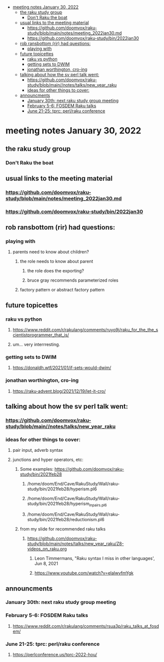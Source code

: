 - [meeting notes January 30, 2022](#org03593b5)
  - [the raku study group](#org9e52b7a)
    - [Don't Raku the boat](#orgf0638fe)
  - [usual links to the meeting material](#org77e1ae3)
    - [<https://github.com/doomvox/raku-study/blob/main/notes/meeting_2022jan30.md>](#orge74f53e)
    - [<https://github.com/doomvox/raku-study/bin/2022jan30>](#org6b9eb96)
  - [rob ransbottom (rir) had questions:](#orgc5290bd)
    - [playing with](#orgbf2d3c2)
  - [future topicettes](#orgd81853c)
    - [raku vs python](#org8c0008e)
    - [getting sets to DWIM](#org7d7d8da)
    - [jonathan worthington, cro-ing](#org63a1acd)
  - [talking about how the sv perl talk went:](#orgf6acd73)
    - [<https://github.com/doomvox/raku-study/blob/main//notes/talks/new_year_raku>](#org5a53a02)
    - [ideas for other things to cover:](#orgb877810)
  - [announcments](#org5636d6d)
    - [January 30th: next raku study group meeting](#orgedcca09)
    - [February 5-6: FOSDEM Raku talks](#org794e75c)
    - [June 21-25: tprc: perl/raku conference](#org7590169)


<a id="org03593b5"></a>

# meeting notes January 30, 2022


<a id="org9e52b7a"></a>

## the raku study group


<a id="orgf0638fe"></a>

### Don't Raku the boat


<a id="org77e1ae3"></a>

## usual links to the meeting material


<a id="orge74f53e"></a>

### <https://github.com/doomvox/raku-study/blob/main/notes/meeting_2022jan30.md>


<a id="org6b9eb96"></a>

### <https://github.com/doomvox/raku-study/bin/2022jan30>


<a id="orgc5290bd"></a>

## rob ransbottom (rir) had questions:


<a id="orgbf2d3c2"></a>

### playing with

1.  parents need to know about children?

    1.  the role needs to know about parent
    
        1.  the role does the exporting?
        
        2.  bruce gray recommends parameterized roles
    
    2.  factory pattern or abstract factory pattern


<a id="orgd81853c"></a>

## future topicettes


<a id="org8c0008e"></a>

### raku vs python

1.  <https://www.reddit.com/r/rakulang/comments/ruyo9j/raku_for_the_the_scientistprogrammer_that_is/>

2.  um&#x2026; very interrresting.


<a id="org7d7d8da"></a>

### getting sets to DWIM

1.  <https://donaldh.wtf/2021/01/if-sets-would-dwim/>


<a id="org63a1acd"></a>

### jonathan worthington, cro-ing

1.  <https://raku-advent.blog/2021/12/19/let-it-cro/>


<a id="orgf6acd73"></a>

## talking about how the sv perl talk went:


<a id="org5a53a02"></a>

### <https://github.com/doomvox/raku-study/blob/main//notes/talks/new_year_raku>


<a id="orgb877810"></a>

### ideas for other things to cover:

1.  pair input, adverb syntax

2.  junctions and hyper operators, etc:

    1.  Some examples: <https://github.com/doomvox/raku-study/bin/2021feb28>
    
        1.  /home/doom/End/Cave/RakuStudy/Wall/raku-study/bin/2021feb28/hyperism.pl6
        
        2.  /home/doom/End/Cave/RakuStudy/Wall/raku-study/bin/2021feb28/hyperism<sub>in</sub><sub>pairs.pl6</sub>
        
        3.  /home/doom/End/Cave/RakuStudy/Wall/raku-study/bin/2021feb28/reductionism.pl6
    
    2.  from my slide for recommended raku talks
    
        1.  <https://github.com/doomvox/raku-study/blob/main/notes/talks/new_year_raku/Z8-videos_on_raku.org>
        
            1.  Leon Timmermans, "Raku syntax I miss in other languages', Jun 8, 2021
            
            2.  <https://www.youtube.com/watch?v=elalwvfmYgk>


<a id="org5636d6d"></a>

## announcments


<a id="orgedcca09"></a>

### January 30th: next raku study group meeting


<a id="org794e75c"></a>

### February 5-6: FOSDEM Raku talks

1.  <https://www.reddit.com/r/rakulang/comments/rsua3p/raku_talks_at_fosdem/>


<a id="org7590169"></a>

### June 21-25: tprc: perl/raku conference

1.  <https://perlconference.us/tprc-2022-hou/>
